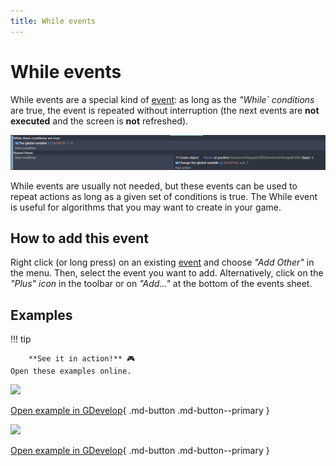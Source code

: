 ```yaml
---
title: While events
---
```

# While events

While events are a special kind of [event](/gdevelop5/events): as long as the *"While` conditions* are true, the event is repeated without interruption (the next events are **not executed** and the screen is **not** refreshed).

![](pasted/20220215-152759.png)

While events are usually not needed, but these events can be used to repeat actions as long as a given set of conditions is true. The While event is useful for algorithms that you may want to create in your game.

## How to add this event

Right click (or long press) on an existing [event](/gdevelop5/events) and choose *"Add Other"* in the menu. Then, select the event you want to add.
Alternatively, click on the *"Plus" icon* in the toolbar or on *"Add..."* at the bottom of the events sheet.

## Examples

!!! tip

        **See it in action!** 🎮
    Open these examples online.

[![](spaceshooternew.png)](https://editor.gdevelop.io/?project=example://asteroids)

[Open example in GDevelop](https://editor.gdevelop.io/?project=example://asteroids){ .md-button .md-button--primary }

[![](/gdevelop5/events/pathfinding/pathfindinggeneral.png)](https://editor.gdevelop.io/?project=example://pathfinding)

[Open example in GDevelop](https://editor.gdevelop.io/?project=example://pathfinding){ .md-button .md-button--primary }